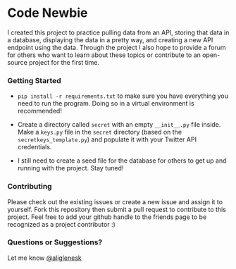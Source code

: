 # Code Newbie

I created this project to practice pulling data from an API, storing that data in a database, displaying the data in a pretty way, and creating a new API endpoint using the data. Through the project I also hope to provide a forum for others who want to learn about these topics or contribute to an open-source project for the first time. 

### Getting Started ###
* `pip install -r requirements.txt` to make sure you have everything you need to run the program. Doing so in a virtual environment is recommended!

* Create a directory called `secret` with an empty `__init__.py` file inside. Make a `keys.py` file in the `secret` directory (based on the `secretkeys_template.py`) and populate it with your Twitter API credentials.

* I still need to create a seed file for the database for others to get up and running with the project. Stay tuned! 


### Contributing ###

Please check out the existing issues or create a new issue and assign it to yourself. Fork this repository then submit a pull request to contribute to this project. Feel free to add your github handle to the friends page to be recognized as a project contributor :) 

### Questions or Suggestions? ###
Let me know [@aliglenesk](https://twitter.com/aliglenesk)